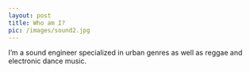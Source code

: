 ```yaml
---
layout: post
title: Who am I?
pic: /images/sound2.jpg
---
```


I’m a sound engineer specialized in urban genres as well as reggae and electronic dance music.